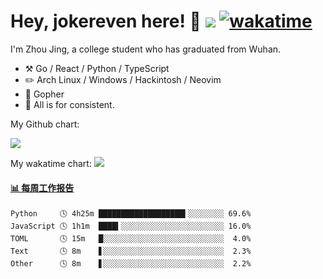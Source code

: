 # Hey, jokereven here! 👋 ![](https://visitor-badge.laobi.icu/badge?page_id=jokereven.readme) [![wakatime](https://wakatime.com/badge/user/eada5769-12fd-41f7-af3d-65254494dce1.svg)](https://wakatime.com/@eada5769-12fd-41f7-af3d-65254494dce1)

I'm Zhou Jing, a college student who has graduated from Wuhan.
-   :hammer_and_pick: Go / React / Python / TypeScript
-   :pencil2: Arch Linux / Windows / Hackintosh / Neovim
-   :seedling: Gopher
-   :thought_balloon: All is for consistent.

My Github chart:

![](https://ghchart.rshah.org/JonnieWayy)

My wakatime chart:
![](https://wakatime.com/share/@jokereven/1679dc82-4bf9-4b63-9203-390d608503de.png)

<!-- waka-box start -->
#### <a href="https://gist.github.com/9f8118785e2d128d746db5f61b0e0a2a" target="_blank">📊 每周工作报告</a>
```text
Python     🕓 4h25m ███████████████████▍░░░░░░░░ 69.6%
JavaScript 🕓 1h1m  ████▍░░░░░░░░░░░░░░░░░░░░░░░ 16.0%
TOML       🕓 15m   █░░░░░░░░░░░░░░░░░░░░░░░░░░░  4.0%
Text       🕓 8m    ▋░░░░░░░░░░░░░░░░░░░░░░░░░░░  2.3%
Other      🕓 8m    ▋░░░░░░░░░░░░░░░░░░░░░░░░░░░  2.2%
```
<!-- Powered by https://github.com/journey-ad/waka-box-go . -->
<!-- waka-box end -->
